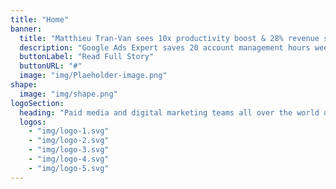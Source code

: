 ```yaml
---
title: "Home"
banner:
  title: "Matthieu Tran-Van sees 10x productivity boost & 28% revenue surge through Optmyzr"
  description: "Google Ads Expert saves 20 account management hours weekly, cuts CPCs, and boosts revenue through automated optimizations"
  buttonLabel: "Read Full Story"
  buttonURL: "#"
  image: "img/Plaeholder-image.png"
shape:
  image: "img/shape.png" 
logoSection:
  heading: "Paid media and digital marketing teams all over the world use Optmyzr"
  logos:
    - "img/logo-1.svg"
    - "img/logo-2.svg"
    - "img/logo-3.svg"
    - "img/logo-4.svg"
    - "img/logo-5.svg"
---
```

